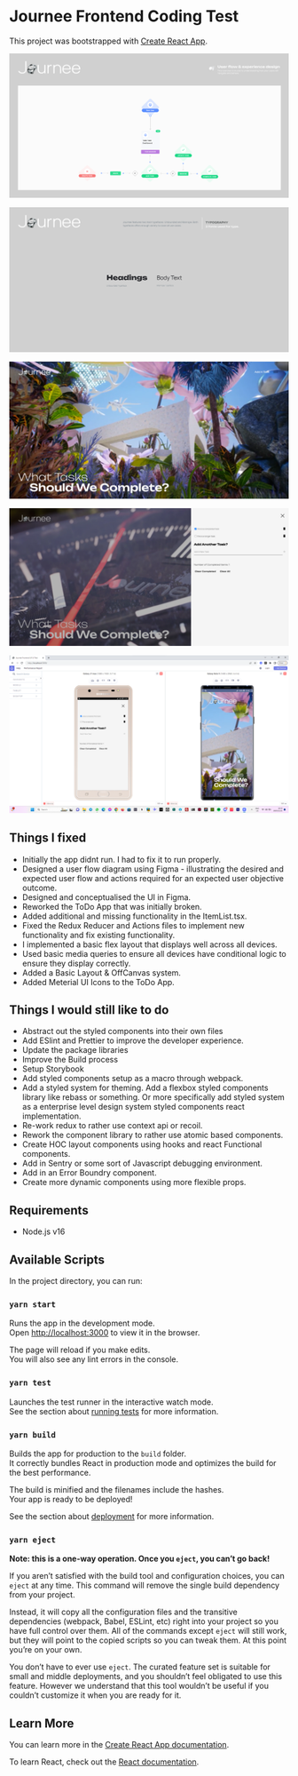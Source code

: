 # Journee Frontend Coding Test

This project was bootstrapped with [Create React App](https://github.com/facebook/create-react-app).

![userflow.png](public%2Fassets%2Freadme%2Fuserflow.png)

![typography.png](public%2Fassets%2Freadme%2Ftypography.png)

![desktop.png](public%2Fassets%2Freadme%2Fdesktop.png)

![task.png](public%2Fassets%2Freadme%2Ftask.png)

![mobile-landing.png](public%2Fassets%2Freadme%2Fmobile-landing.png)

## Things I fixed

- Initially the app didnt run. I had to fix it to run properly.
- Designed a user flow diagram using Figma - illustrating the desired and expected user flow and actions required for an expected user objective outcome. 
- Designed and conceptualised the UI in Figma.
- Reworked the ToDo App that was initially broken.
- Added additional and missing functionality in the ItemList.tsx.
- Fixed the Redux Reducer and Actions files to implement new functionality and fix existing functionality.
- I implemented a basic flex layout that displays well across all devices.
- Used basic media queries to ensure all devices have conditional logic to ensure they display correctly.
- Added a Basic Layout & OffCanvas system.
- Added Meterial UI Icons to the ToDo App.

## Things I would still like to do

- Abstract out the styled components into their own files
- Add ESlint and Prettier to improve the developer experience.
- Update the package libraries
- Improve the Build process
- Setup Storybook
- Add styled components setup as a macro through webpack.
- Add a styled system for theming. Add a flexbox styled components library like rebass or something. Or more specifically add styled system as a enterprise level design system styled components react implementation.
- Re-work redux to rather use context api or recoil.
- Rework the component library to rather use atomic based components.
- Create HOC layout components using hooks and react Functional components.
- Add in Sentry or some sort of Javascript debugging environment.
- Add in an Error Boundry component.
- Create more dynamic components using more flexible props.

## Requirements

- Node.js v16

## Available Scripts

In the project directory, you can run:

### `yarn start`

Runs the app in the development mode.\
Open [http://localhost:3000](http://localhost:3000) to view it in the browser.

The page will reload if you make edits.\
You will also see any lint errors in the console.

### `yarn test`

Launches the test runner in the interactive watch mode.\
See the section about [running tests](https://facebook.github.io/create-react-app/docs/running-tests) for more information.

### `yarn build`

Builds the app for production to the `build` folder.\
It correctly bundles React in production mode and optimizes the build for the best performance.

The build is minified and the filenames include the hashes.\
Your app is ready to be deployed!

See the section about [deployment](https://facebook.github.io/create-react-app/docs/deployment) for more information.

### `yarn eject`

**Note: this is a one-way operation. Once you `eject`, you can’t go back!**

If you aren’t satisfied with the build tool and configuration choices, you can `eject` at any time. This command will remove the single build dependency from your project.

Instead, it will copy all the configuration files and the transitive dependencies (webpack, Babel, ESLint, etc) right into your project so you have full control over them. All of the commands except `eject` will still work, but they will point to the copied scripts so you can tweak them. At this point you’re on your own.

You don’t have to ever use `eject`. The curated feature set is suitable for small and middle deployments, and you shouldn’t feel obligated to use this feature. However we understand that this tool wouldn’t be useful if you couldn’t customize it when you are ready for it.

## Learn More

You can learn more in the [Create React App documentation](https://facebook.github.io/create-react-app/docs/getting-started).

To learn React, check out the [React documentation](https://reactjs.org/).
